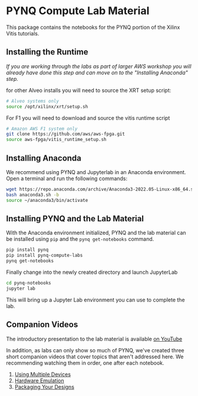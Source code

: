 # PYNQ Compute Lab Material

This package contains the notebooks for the PYNQ portion of the Xilinx Vitis tutorials.

## Installing the Runtime

*If you are working through the labs as part of larger AWS workshop you will already have done this step and can move on to the "Installing Anaconda" step.*

for other Alveo installs you will need to source the XRT setup script:

```sh
# Alveo systems only
source /opt/xilinx/xrt/setup.sh
```

For F1 you will need to download and source the vitis runtime script

```sh
# Amazon AWS F1 system only
git clone https://github.com/aws/aws-fpga.git
source aws-fpga/vitis_runtime_setup.sh
```

## Installing Anaconda

We recommend using PYNQ and Jupyterlab in an Anaconda environment. Open a terminal and run the following commands:

```sh
wget https://repo.anaconda.com/archive/Anaconda3-2022.05-Linux-x86_64.sh -O anaconda3.sh
bash anaconda3.sh -b
source ~/anaconda3/bin/activate
```

## Installing PYNQ and the Lab Material

With the Anaconda environment initialized, PYNQ and the lab material can be installed using `pip` and the `pynq get-notebooks` command.

```sh
pip install pynq
pip install pynq-compute-labs
pynq get-notebooks
```

Finally change into the newly created directory and launch JupyterLab

```sh
cd pynq-notebooks
jupyter lab
```

This will bring up a Jupyter Lab environment you can use to complete the lab.

## Companion Videos

The introductory presentation to the lab material is available [on YouTube](https://www.youtube.com/watch?v=tA95PgbnTQA)

In addition, as labs can only show so much of PYNQ, we've created three short companion videos that cover topics that aren't addressed here. We recommending watching them in order, one after each notebook.

 1. [Using Multiple Devices](https://www.youtube.com/watch?v=_LWuQi-dNds)
 2. [Hardware Emulation](https://www.youtube.com/watch?v=mz58HZrfY0k)
 3. [Packaging Your Designs](https://www.youtube.com/watch?v=nGQK2Ksmcu8&t=2s)

